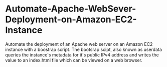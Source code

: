 # Automate-Apache-WebSever-Deployment-on-Amazon-EC2-Instance
Automate the deployment of an Apache web server on an Amazon EC2 instance with a boostrap script. The bootsrap scipt, also known as userdata queries the instance's metadata for it's public IPv4 address and writes the value to an index.html file which can be viewed on a web browser.

